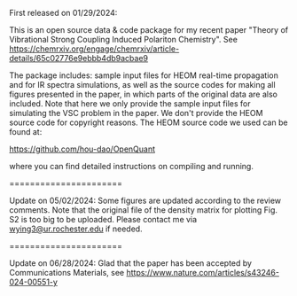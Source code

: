 First released on 01/29/2024:

This is an open source data & code package for my recent paper "Theory of Vibrational Strong Coupling Induced Polariton Chemistry". See https://chemrxiv.org/engage/chemrxiv/article-details/65c02776e9ebbb4db9acbae9

The package includes: sample input files for HEOM real-time propagation and for IR spectra simulations, as well as the source codes for making all figures presented in the paper, in which parts of the original data are also included. 
Note that here we only provide the sample input files for simulating the VSC problem in the paper. We don't provide the HEOM source code for copyright reasons. The HEOM source code we used can be found at:

https://github.com/hou-dao/OpenQuant

where you can find detailed instructions on compiling and running.

======================

Update on 05/02/2024: Some figures are updated according to the review comments. Note that the original file of the density matrix for plotting Fig. S2 is too big to be uploaded. Please contact me via wying3@ur.rochester.edu if needed. 

======================

Update on 06/28/2024: Glad that the paper has been accepted by Communications Materials, see https://www.nature.com/articles/s43246-024-00551-y
